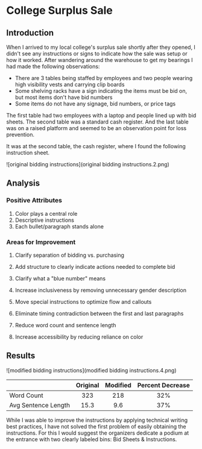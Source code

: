 # College Surplus Sale 

## Introduction 

When I arrived to my local college's surplus sale shortly after they opened, I didn't see any instructions or signs to indicate how the sale was setup or how it worked. After wandering around the warehouse to get my bearings I had made the following observations: 

* There are 3 tables being staffed by employees and two people wearing high visibility vests and carrying clip boards
* Some shelving racks have a sign indicating the items must be bid on, but most items don't have bid numbers
* Some items do not have any signage, bid numbers, or price tags 

The first table had two employees with a laptop and people lined up with bid sheets. The second table was a standard cash register. And the last table was on a raised platform and seemed to be an observation point for loss prevention. 

It was at the second table, the cash register, where I found the following instruction sheet. 

![original bidding instructions](original bidding instructions.2.png)

## Analysis 

### Positive Attributes 
1. Color plays a central role 
1. Descriptive instructions 
1. Each bullet/paragraph stands alone 

### Areas for Improvement 
1. Clarify separation of bidding vs. purchasing
1. Add structure to clearly indicate actions needed to complete bid 
1. Clarify what a "blue number" means

1. Increase inclusiveness by removing unnecessary gender description 

1. Move special instructions to optimize flow and callouts 
  
1. Eliminate timing contradiction between the first and last paragraphs
1. Reduce word count and sentence length 
1. Increase accessibility by reducing reliance on color 

## Results 

![modified bidding instructions](modified bidding instructions.4.png)

| | Original | Modified | Percent Decrease |
| -------| :-------: | :----:| :-----:|
| Word Count | 323 | 218 | 32% |
| Avg Sentence Length | 15.3 | 9.6 | 37% | 

While I was able to improve the instructions by applying technical writing best practices, I have not solved the first problem of easily obtaining the instructions. For this I would suggest the organizers dedicate a podium at the entrance with two clearly labeled bins: Bid Sheets & Instructions. 
